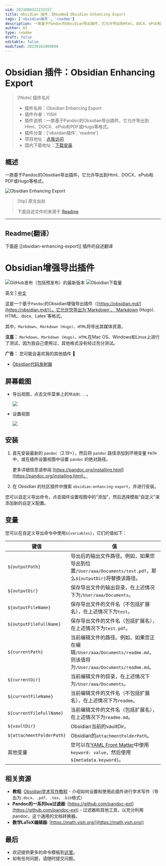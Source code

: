```yaml
---
uid: 2023080322232157
title: Obsidian 插件：【Readme】Obsidian Enhancing Export
tags: ['obsidian插件', 'readme']
description: 一款基于Pandoc的Obsidian导出插件，它允许导出到Html、DOCX、ePub和PDF或Hugo等格式。
author: AI
type: readme
draft: false
editable: false
modified: 20230101000000
---
```


# Obsidian 插件：Obsidian Enhancing Export

> [!Note] 插件名片
> - 插件名称：Obsidian Enhancing Export
> - 插件作者：YISH
> - 插件说明：一款基于Pandoc的Obsidian导出插件，它允许导出到Html、DOCX、ePub和PDF或Hugo等格式。
> - 插件分类：['obsidian插件', 'readme']
> - 项目地址：[点我访问](https://github.com/mokeyish/obsidian-enhancing-export)
> - 国内下载地址：[下载安装](https://pkmer.cn/products/plugin/pluginMarket/?obsidian-enhancing-export)

## 概述

一款基于Pandoc的Obsidian导出插件，它允许导出到Html、DOCX、ePub和PDF或Hugo等格式。

![Obsidian Enhancing Export](https://cdn.pkmer.cn/covers/obsidian-enhancing-export.png!pkmer)

> [!tip] 原文出处
> 
>下面自述文件的来源于 [Readme](https://ghproxy.net/https://raw.githubusercontent.com/mokeyish/obsidian-enhancing-export/main/README.md)
> 

---

## Readme(翻译）

下面是 [[obsidian-enhancing-export]] 插件的自述翻译


# Obsidian增强导出插件

![GitHub发布（包括预发布）的最新版本](https://img.shields.io/github/v/release/mokeyish/obsidian-enhancing-export?display_name=tag&include_prereleases)
![Obsidian下载量](https://img.shields.io/badge/dynamic/json?logo=obsidian&color=%23483699&label=downloads&query=%24%5B%27obsidian-enhancing-export%27%5D.downloads&url=https%3A%2F%2Fraw.githubusercontent.com%2Fobsidianmd%2Fobsidian-releases%2Fmaster%2Fcommunity-plugin-stats.json)

英文 | [中文](https://github.com/mokeyish/obsidian-enhancing-export/blob/master/README_zh-CN.md)

这是一个基于`Pandoc`的Obsidian增强导出插件（[https://obsidian.md/](https://obsidian.md/)）。它允许您导出为`Markdown`、`Markdown (Hugo)`、`HTML`、`docx`、`Latex`等格式。

其中，`Markdown`、`Markdown (Hugo)`、`HTML`将导出其媒体资源。

**注意：** `Markdown`、`Markdown (Hugo)`、`HTML`在Mac OS、Windows和Linux上进行了测试，因为我自己使用过，其他格式没有经过充分测试。

**广告：** 您可能会喜欢我的其他插件 🤪
- [Obsidian代码发射器](https://github.com/mokeyish/obsidian-code-emitter)

## 屏幕截图

- 导出视图，点击文件菜单上的`导出到...`。

  ![](https://raw.githubusercontent.com/mokeyish/obsidian-enhancing-export/master/screenshot/exportview_en-US.png)
- 设置视图

  ![](https://raw.githubusercontent.com/mokeyish/obsidian-enhancing-export/master/screenshot/settingview_en-US.png)

## 安装

1. 首先安装最新的 `pandoc`（2.19+），然后将 `pandoc` 路径添加到环境变量 `PATH` 中，或在插件设置视图中设置 `pandoc` 的绝对路径。

   更多详细信息请参阅 [https://pandoc.org/installing.html](https://pandoc.org/installing.html)。

2. 在 Obsidian 的社区插件中搜索 `obsidian-enhancing-export`，并进行安装。

您可以自定义导出命令，点击插件设置视图中的“添加”，然后选择模板“自定义”来添加新的自定义配置。

## 变量

您可以在自定义导出命令中使用`${variables}`，它们的值如下：

| 键值                      | 值                                                           |
| ------------------------- | ------------------------------------------------------------ |
| `${outputPath}`           | 导出后的输出文件路径。例如，如果您导出到位置`/User/aaa/Documents/test.pdf`，那么`${outputDir}`将替换该路径。 |
| `${outputDir}`            | 保存导出文件的输出目录，在上述情况下为`/User/aaa/Documents`。   |
| `${outputFileName}`       | 保存导出文件的文件名（不包括扩展名），在上述情况下为`test`。   |
| `${outputFileFullName}`   | 保存导出文件的文件名（包括扩展名），在上述情况下为`test.pdf`。 |
| `${currentPath}`          | 当前编辑文件的路径。例如，如果您正在编辑`/User/aaa/Documents/readme.md`，则该值将为`/User/aaa/Documents/readme.md`。 |
| `${currentDir}`           | 当前编辑文件的目录，在上述情况下为`/User/aaa/Documents`。       |
| `${currentFileName}`      | 当前编辑文件的文件名（不包括扩展名），在上述情况下为`readme`。 |
| `${currentFileFullName}`  | 当前编辑文件的文件名（包括扩展名），在上述情况下为`readme.md`。 |
| `${vaultDir}`             | Obsidian当前的vaultDir。                                     |
| `${attachmentFolderPath}` | Obsidian的`attachmentFolderPath`。                            |
| 其他变量                  | 您可以在[YAML Front Matter](https://jekyllrb.com/docs/front-matter/)中使用`keyword: value`，然后使用`${metadata.keyword}`。 |

## 相关资源

- **教程**: [Obsidian学术写作教程](https://betterhumans.pub/obsidian-tutorial-for-academic-writing-87b038060522) - 介绍如何设置和使用此插件进行学术写作（导出为`.docx`、`.pdf`、`.tex`、`.bib`格式）
- **Pandoc的一系列lua过滤器**: [https://github.com/pandoc-ext](https://github.com/pandoc-ext) - 过滤器和其他工具，以充分利用pandoc，这个通用的文档转换器。
- **数学LaTeX编辑器**: [https://math.yish.org/](https://math.yish.org/)

## 最后

- 欢迎提供更多的命令模板到[这里](src/export_templates.ts)。
- 如有任何问题，请随时提交问题。



